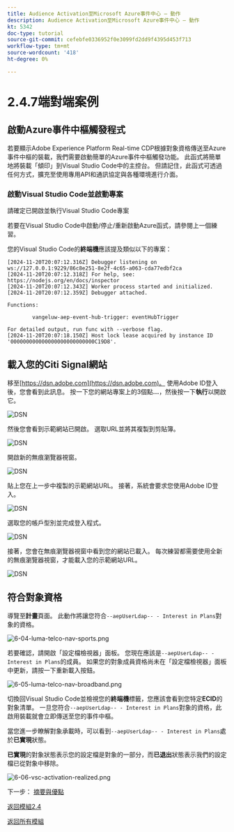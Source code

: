 ```yaml
---
title: Audience Activation至Microsoft Azure事件中心 — 動作
description: Audience Activation至Microsoft Azure事件中心 — 動作
kt: 5342
doc-type: tutorial
source-git-commit: cefebfe0336952f0e3099fd2dd9f4395d453f713
workflow-type: tm+mt
source-wordcount: '418'
ht-degree: 0%

---
```


# 2.4.7端對端案例

## 啟動Azure事件中樞觸發程式

若要顯示Adobe Experience Platform Real-time CDP根據對象資格傳送至Azure事件中樞的裝載，我們需要啟動簡單的Azure事件中樞觸發功能。 此函式將簡單地將裝載「傾印」到Visual Studio Code中的主控台。 但請記住，此函式可透過任何方式，擴充至使用專用API和通訊協定與各種環境進行介面。

### 啟動Visual Studio Code並啟動專案

請確定已開啟並執行Visual Studio Code專案

若要在Visual Studio Code中啟動/停止/重新啟動Azure函式，請參閱上一個練習。

您的Visual Studio Code的&#x200B;**終端機**&#x200B;應該提及類似以下的專案：

```code
[2024-11-20T20:07:12.316Z] Debugger listening on ws://127.0.0.1:9229/86c8e251-8e2f-4c65-a063-cda77edbf2ca
[2024-11-20T20:07:12.318Z] For help, see: https://nodejs.org/en/docs/inspector
[2024-11-20T20:07:12.343Z] Worker process started and initialized.
[2024-11-20T20:07:12.359Z] Debugger attached.

Functions:

        vangeluw-aep-event-hub-trigger: eventHubTrigger

For detailed output, run func with --verbose flag.
[2024-11-20T20:07:18.150Z] Host lock lease acquired by instance ID '000000000000000000000000000C19D8'.
```

## 載入您的Citi Signal網站

移至[https://dsn.adobe.com](https://dsn.adobe.com)。 使用Adobe ID登入後，您會看到此訊息。 按一下您的網站專案上的3個點&#x200B;**...**，然後按一下&#x200B;**執行**&#x200B;以開啟它。

![DSN](./../../datacollection/module1.1/images/web8.png)

然後您會看到示範網站已開啟。 選取URL並將其複製到剪貼簿。

![DSN](../../gettingstarted/gettingstarted/images/web3.png)

開啟新的無痕瀏覽器視窗。

![DSN](../../gettingstarted/gettingstarted/images/web4.png)

貼上您在上一步中複製的示範網站URL。 接著，系統會要求您使用Adobe ID登入。

![DSN](../../gettingstarted/gettingstarted/images/web5.png)

選取您的帳戶型別並完成登入程式。

![DSN](../../gettingstarted/gettingstarted/images/web6.png)

接著，您會在無痕瀏覽器視窗中看到您的網站已載入。 每次練習都需要使用全新的無痕瀏覽器視窗，才能載入您的示範網站URL。

![DSN](../../gettingstarted/gettingstarted/images/web7.png)

## 符合對象資格

導覽至&#x200B;**計畫**&#x200B;頁面。 此動作將讓您符合`--aepUserLdap-- - Interest in Plans`對象的資格。

![6-04-luma-telco-nav-sports.png](./images/cs1.png)

若要確認，請開啟「設定檔檢視器」面板。 您現在應該是`--aepUserLdap-- - Interest in Plans`的成員。 如果您的對象成員資格尚未在「設定檔檢視器」面板中更新，請按一下重新載入按鈕。

![6-05-luma-telco-nav-broadband.png](./images/cs2.png)

切換回Visual Studio Code並檢視您的&#x200B;**終端機**&#x200B;標籤，您應該會看到您特定&#x200B;**ECID**&#x200B;的對象清單。 一旦您符合`--aepUserLdap-- - Interest in Plans`對象的資格，此啟用裝載就會立即傳送至您的事件中樞。

當您進一步瞭解對象承載時，可以看到`--aepUserLdap-- - Interest in Plans`處於&#x200B;**已實現**&#x200B;狀態。

**已實現**&#x200B;的對象狀態表示您的設定檔是對象的一部分，而&#x200B;**已退出**&#x200B;狀態表示我們的設定檔已從對象中移除。

![6-06-vsc-activation-realized.png](./images/cs3.png)

下一步： [摘要與優點](./summary.md)

[返回模組2.4](./segment-activation-microsoft-azure-eventhub.md)

[返回所有模組](./../../../overview.md)
